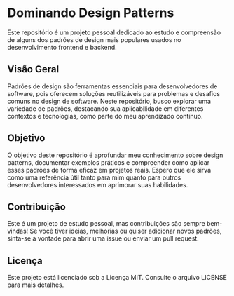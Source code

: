 # Dominando Design Patterns

Este repositório é um projeto pessoal dedicado ao estudo e compreensão de alguns dos padrões de design mais populares usados no desenvolvimento frontend e backend.

## Visão Geral

Padrões de design são ferramentas essenciais para desenvolvedores de software, pois oferecem soluções reutilizáveis para problemas e desafios comuns no design de software. Neste repositório, busco explorar uma variedade de padrões, destacando sua aplicabilidade em diferentes contextos e tecnologias, como parte do meu aprendizado contínuo.

## Objetivo

O objetivo deste repositório é aprofundar meu conhecimento sobre design patterns, documentar exemplos práticos e compreender como aplicar esses padrões de forma eficaz em projetos reais. Espero que ele sirva como uma referência útil tanto para mim quanto para outros desenvolvedores interessados em aprimorar suas habilidades.

## Contribuição

Este é um projeto de estudo pessoal, mas contribuições são sempre bem-vindas! Se você tiver ideias, melhorias ou quiser adicionar novos padrões, sinta-se à vontade para abrir uma issue ou enviar um pull request.

## Licença

Este projeto está licenciado sob a Licença MIT. Consulte o arquivo LICENSE para mais detalhes.
